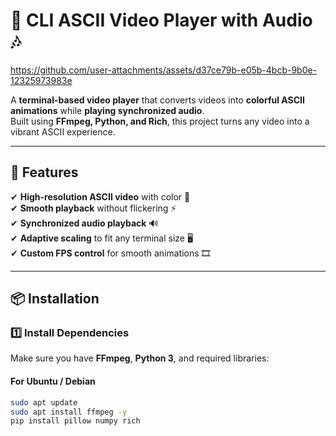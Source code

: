 # 🎥 CLI ASCII Video Player with Audio 🎶

https://github.com/user-attachments/assets/d37ce79b-e05b-4bcb-9b0e-12325973983e

A **terminal-based video player** that converts videos into **colorful ASCII animations** while **playing synchronized audio**.  
Built using **FFmpeg, Python, and Rich**, this project turns any video into a vibrant ASCII experience.

---

## **🚀 Features**
✔ **High-resolution ASCII video** with color 🎨  
✔ **Smooth playback** without flickering ⚡  
✔ **Synchronized audio playback** 🔊  
✔ **Adaptive scaling** to fit any terminal size 🖥️  
✔ **Custom FPS control** for smooth animations 🎞️  

---

## **📦 Installation**
### **1️⃣ Install Dependencies**
Make sure you have **FFmpeg**, **Python 3**, and required libraries:

#### **For Ubuntu / Debian**
```sh
sudo apt update
sudo apt install ffmpeg -y
pip install pillow numpy rich
